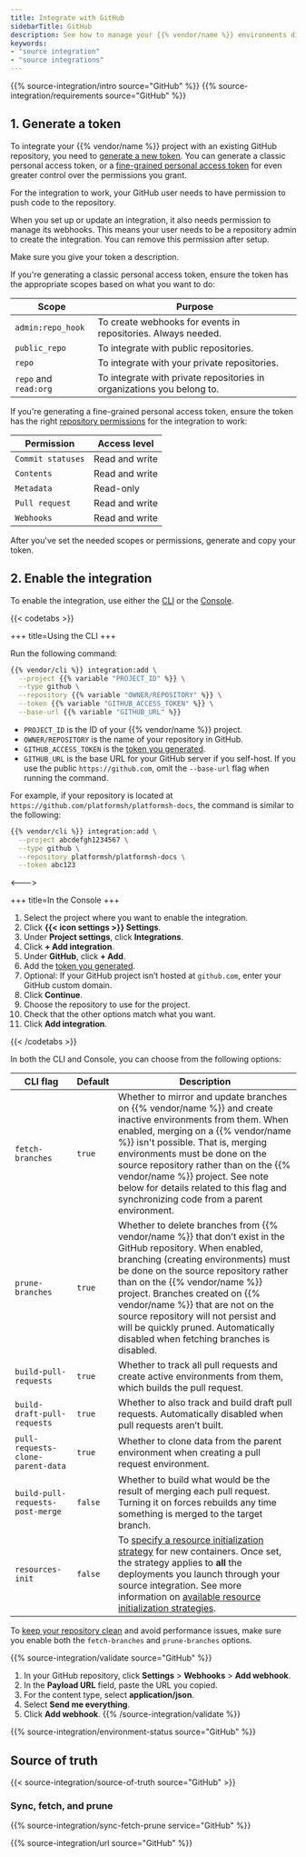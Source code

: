 ```yaml
---
title: Integrate with GitHub
sidebarTitle: GitHub
description: See how to manage your {{% vendor/name %}} environments directly from your GitHub repository.
keywords:
- "source integration"
- "source integrations"
---
```


{{% source-integration/intro source="GitHub" %}}
{{% source-integration/requirements source="GitHub" %}}

## 1. Generate a token

To integrate your {{% vendor/name %}} project with an existing GitHub repository,
you need to [generate a new token](https://github.com/settings/tokens/new).
You can generate a classic personal access token,
or a [fine-grained personal access token](https://github.blog/changelog/2022-10-18-introducing-fine-grained-personal-access-tokens/)
for even greater control over the permissions you grant.

For the integration to work,
your GitHub user needs to have permission to push code to the repository.

When you set up or update an integration, it also needs permission to manage its webhooks.
This means your user needs to be a repository admin to create the integration.
You can remove this permission after setup.

Make sure you give your token a description.

If you're generating a classic personal access token,
ensure the token has the appropriate scopes based on what you want to do:

| Scope                 | Purpose                                                                |
| --------------------- | ---------------------------------------------------------------------- |
| `admin:repo_hook`     | To create webhooks for events in repositories. Always needed.          |
| `public_repo`         | To integrate with public repositories.                                 |
| `repo`                | To integrate with your private repositories.                           |
| `repo` and `read:org` | To integrate with private repositories in organizations you belong to. |

If you're generating a fine-grained personal access token,
ensure the token has the right [repository permissions](https://docs.github.com/en/rest/overview/permissions-required-for-fine-grained-personal-access-tokens?apiVersion=2022-11-28)
for the integration to work:

| Permission        | Access level   |
| ----------------- | -------------- |
| `Commit statuses` | Read and write |
| `Contents`        | Read and write |
| `Metadata`        | Read-only      |
| `Pull request`    | Read and write |
| `Webhooks`        | Read and write |

After you've set the needed scopes or permissions,
generate and copy your token.

## 2. Enable the integration

To enable the integration, use either the [CLI](/administration/cli.html) or the [Console](/administration/web.html).

{{< codetabs >}}

\+++
title=Using the CLI
\+++

Run the following command:

```bash
{{% vendor/cli %}} integration:add \
  --project {{% variable "PROJECT_ID" %}} \
  --type github \
  --repository {{% variable "OWNER/REPOSITORY" %}} \
  --token {{% variable "GITHUB_ACCESS_TOKEN" %}} \
  --base-url {{% variable "GITHUB_URL" %}}
```

*   `PROJECT_ID` is the ID of your {{% vendor/name %}} project.
*   `OWNER/REPOSITORY` is the name of your repository in GitHub.
*   `GITHUB_ACCESS_TOKEN` is the [token you generated](#1-generate-a-token).
*   `GITHUB_URL` is the base URL for your GitHub server if you self-host.
    If you use the public `https://github.com`, omit the `--base-url` flag when running the command.

For example, if your repository is located at `https://github.com/platformsh/platformsh-docs`,
the command is similar to the following:

```bash
{{% vendor/cli %}} integration:add \
  --project abcdefgh1234567 \
  --type github \
  --repository platformsh/platformsh-docs \
  --token abc123
```

<--->

\+++
title=In the Console
\+++

1.  Select the project where you want to enable the integration.
2.  Click **{{< icon settings >}} Settings**.
3.  Under **Project settings**, click **Integrations**.
4.  Click **+ Add integration**.
5.  Under **GitHub**, click **+ Add**.
6.  Add the [token you generated](#1-generate-a-token).
7.  Optional: If your GitHub project isn’t hosted at `github.com`, enter your GitHub custom domain.
8.  Click **Continue**.
9.  Choose the repository to use for the project.
10. Check that the other options match what you want.
11. Click **Add integration**.

{{< /codetabs >}}

In both the CLI and Console, you can choose from the following options:

| CLI flag                          | Default | Description                                                                                                                                                                                                                                                                                                                                                                                                                |
| --------------------------------- | ------- | -------------------------------------------------------------------------------------------------------------------------------------------------------------------------------------------------------------------------------------------------------------------------------------------------------------------------------------------------------------------------------------------------------------------------- |
| `fetch-branches`                  | `true`  | Whether to mirror and update branches on {{% vendor/name %}} and create inactive environments from them. When enabled, merging on a {{% vendor/name %}} isn't possible. That is, merging environments must be done on the source repository rather than on the {{% vendor/name %}} project. See note below for details related to this flag and synchronizing code from a parent environment.                              |
| `prune-branches`                  | `true`  | Whether to delete branches from {{% vendor/name %}} that don’t exist in the GitHub repository. When enabled, branching (creating environments) must be done on the source repository rather than on the {{% vendor/name %}} project. Branches created on {{% vendor/name %}} that are not on the source repository will not persist and will be quickly pruned. Automatically disabled when fetching branches is disabled. |
| `build-pull-requests`             | `true`  | Whether to track all pull requests and create active environments from them, which builds the pull request.                                                                                                                                                                                                                                                                                                                |
| `build-draft-pull-requests`       | `true`  | Whether to also track and build draft pull requests. Automatically disabled when pull requests aren’t built.                                                                                                                                                                                                                                                                                                               |
| `pull-requests-clone-parent-data` | `true`  | Whether to clone data from the parent environment when creating a pull request environment.                                                                                                                                                                                                                                                                                                                                |
| `build-pull-requests-post-merge`  | `false` | Whether to build what would be the result of merging each pull request. Turning it on forces rebuilds any time something is merged to the target branch.                                                                                                                                                                                                                                                                   |
| `resources-init`                  | `false` | To [specify a resource initialization strategy](/manage-resources/resource-init.md#first-deployment) for new containers. Once set, the strategy applies to **all** the deployments you launch through your source integration. See more information on [available resource initialization strategies](/manage-resources/resource-init.md#specify-a-resource-initialization-strategy).                                      |

To [keep your repository clean](/learn/bestpractices/clean-repository) and avoid performance issues, make sure you enable both the `fetch-branches` and `prune-branches` options.

{{% source-integration/validate source="GitHub" %}}

1.  In your GitHub repository, click **Settings** > **Webhooks** > **Add webhook**.
2.  In the **Payload URL** field, paste the URL you copied.
3.  For the content type, select **application/json**.
4.  Select **Send me everything**.
5.  Click **Add webhook**.
    {{% /source-integration/validate %}}

{{% source-integration/environment-status source="GitHub" %}}

## Source of truth

{{< source-integration/source-of-truth source="GitHub" >}}

### Sync, fetch, and prune

{{% source-integration/sync-fetch-prune service="GitHub" %}}

{{% source-integration/url source="GitHub" %}}
